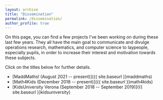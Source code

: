 ```yaml
---
layout: archive
title: "Dissemination"
permalink: /dissemination/
author_profile: true
---
```


On this page, you can find a few projects I've been working on during these last few years. They all have the main goal to communicate and divulge operations research, mathematics, and computer science to laypeople, especially pupils, in order to increase their interest and motivation towards these subjects.

Click on the titles below for further details.

- [MaddMaths! (August 2021 -- present)]({{ site.baseurl }}maddmaths)
- [Math4Kids (December 2018 -- present)]({{ site.baseurl }}math4kids)
- [KidsUniversity Verona (September 2018 -- September 2019)]({{ site.baseurl }}kidsuniversity)
